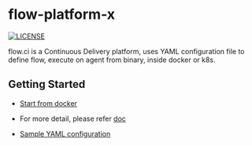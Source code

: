 flow-platform-x
============

[![LICENSE](https://img.shields.io/github/license/pingcap/tidb.svg)](https://github.com/pingcap/tidb/blob/master/LICENSE)  

flow.ci is a Continuous Delivery platform, uses YAML configuration file to define flow, 
execute on agent from binary, inside docker or k8s.

## Getting Started

- [Start from docker](https://github.com/FlowCI/docker)

- For more detail, please refer [doc](https://github.com/flowci/docs)

- [Sample YAML configuration](https://gist.github.com/gy2006/f8e4e0372e12099aca1f48797b653ea8)

